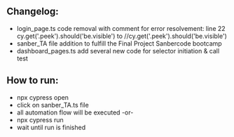 ## Changelog:
- login_page.ts code removal with comment for error resolvement: line 22 cy.get('.peek').should('be.visible') to //cy.get('.peek').should('be.visible')
- sanber_TA file addition to fulfill the Final Project Sanbercode bootcamp 
- dashboard_pages.ts add several new code for selector initiation & call test 

## How to run:
- npx cypress open 
- click on sanber_TA.ts file
- all automation flow will be executed
-or-
- npx cypress run
- wait until run is finished
